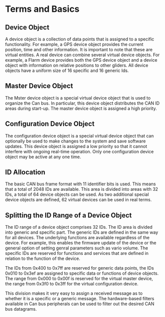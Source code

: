 Terms and Basics
===

Device Object
---
A device object is a collection of data points that is assigned to a specific functionality. For example, a GPS device object provides the current position, time and other information. It is important to note that these are virtual entities. A real device can combine several virtual device objects. For example, a Flarm device provides both the GPS device object and a device object with information on relative positions to other gliders. All device objects have a uniform size of 16 specific and 16 generic Ids.

Master Device Object
---
The Mster device object is a special virtual device object that is used to organize the Can bus. In particular, this device object distributes the CAN ID areas during start-up. The master device object is assigned a high priority.

Configuration Device Object
---
The configuration device object is a special virtual device object that can optionally be used to make changes to the system and save software updates. This device object is assigned a low priority so that it cannot interfere with ongoing real-time operation. Only one configuration device object may be active at any one time.

ID Allocation
---
The basic CAN bus frame format with 11 identifier bits is used. This means that a total of 2048 IDs are available. This area is divided into areas with 32 IDs, a total of 64 device objects can be used. As two additional special device objects are defined, 62 virtual devices can be used in real terms.

Splitting the ID Range of a Device Object
---
The ID range of a device object comprises 32 IDs. The ID area is divided into generic and specific part. The generic IDs are defined in the same way for all devices. The underlying functions are available regardless of the device. For example, this enables the firmware update of the device or the general option of setting genral parameters such as vario volume. The specific IDs are reserved for functions and services that are defined in relation to the function of the device.

The IDs from 0x400 to 0x7ff are reserved for generic data points, the IDs 0x010 to 0x3ef are assigned to specific data or functions of device objects. The range from 0x000 to 0x00f is reserved for the virtual master device, the range from 0x3f0 to 0x3ff for the virtual configuration device.

This division makes it very easy to assign a received message as to whether it is a specific or a generic message. The hardware-based filters available in Can bus peripherals can be used to filter out the desired CAN bus datagrams.
